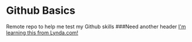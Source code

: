 Github Basics
=============

Remote repo to help me test my Github skills
###Need another header
[I'm learning this from Lynda.com!](http://www.lynda.com)
